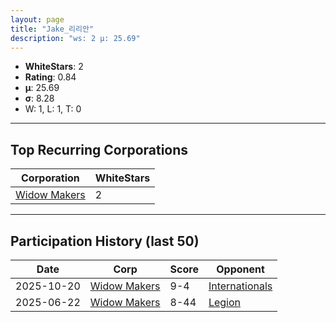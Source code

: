```yaml
---
layout: page
title: "Jake_리리안"
description: "ws: 2 μ: 25.69"
---
```

- **WhiteStars**: 2
- **Rating**: 0.84
- **μ**: 25.69  
- **σ**: 8.28
- W: 1, L: 1, T: 0

---

## Top Recurring Corporations

| Corporation | WhiteStars |
| --- | --- |
| [Widow Makers](https://ws.tsl.rocks/corp/ac1ddcbbd45ccdfa74185d7f40b3a67b0b5b477f7b0bd6f3d7a5a7821ee55bdd/) | 2 |

---

## Participation History (last 50)

| Date | Corp | Score | Opponent |
| --- | --- | --- | --- |
| 2025-10-20 | [Widow Makers](https://ws.tsl.rocks/corp/ac1ddcbbd45ccdfa74185d7f40b3a67b0b5b477f7b0bd6f3d7a5a7821ee55bdd/) | 9-4 | [Internationals](https://ws.tsl.rocks/corp/7ddbb3c057311d12ecc582b5767dc061653f6b7769ea81f82c752ec258aff6cc/) |
| 2025-06-22 | [Widow Makers](https://ws.tsl.rocks/corp/ac1ddcbbd45ccdfa74185d7f40b3a67b0b5b477f7b0bd6f3d7a5a7821ee55bdd/) | 8-44 | [Legion](https://ws.tsl.rocks/corp/313baaeac1c759ca26e0f4bd3140711cffdfa85c287d4c992dcfb809908cf491/) |